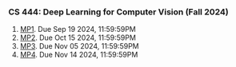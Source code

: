 ### CS 444: Deep Learning for Computer Vision (Fall 2024)

1. [MP1](./mp1). Due Sep 19 2024, 11:59:59PM
2. [MP2](./mp2). Due Oct 15 2024, 11:59:59PM
3. [MP3](./mp3). Due Nov 05 2024, 11:59:59PM
4. [MP4](./mp4). Due Nov 14 2024, 11:59:59PM



